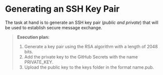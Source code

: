 # Generating an SSH Key Pair

The task at hand is to generate an SSH key pair (*public and private*) that will be used to establish secure message exchange.

> **Execution plan:**
> 1. Generate a key pair using the RSA algorithm with a length of 2048 bits.
> 2. Add the private key to the GitHub Secrets with the name PRIVATE_KEY.
> 3. Upload the public key to the keys folder in the format name.pub.